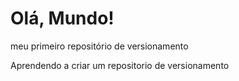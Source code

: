 # Olá, Mundo!
 meu primeiro repositório de versionamento

 Aprendendo a criar um repositorio de versionamento
